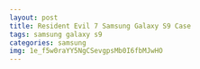 ```yaml
---
layout: post
title: Resident Evil 7 Samsung Galaxy S9 Case
tags: samsung galaxy s9
categories: samsung
img: 1e_f5w0raYY5NgCSevgpsMb0I6fbMJwHO
---
```

